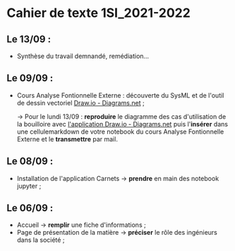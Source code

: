 # Cahier de texte 1SI_2021-2022

## Le 13/09 :

- Synthèse du travail demnandé, remédiation...


## Le 09/09 :
- Cours Analyse Fontionn​elle Externe​ : découverte du SysML et de l'outil de dessin vectoriel​​ [Draw.io - Diagrams.net](https://www.diagrams.net/) ;​​​​

    -> Pour le lundi 13/09 : **reproduire** le diagramme des cas d'utilisation de la bouilloire avec [l'application Draw.io - Diagrams.net](https://app.diagrams.net/) puis l'**insérer** dans une cellule​ markdown de votre notebook du cours Analyse Fontionn​elle Externe​ et le **transmettre** par mail.

## Le 08/09 :
- Installation de l'application Carnets -> **prendre** en main des notebook jupyter ; 

## Le 06/09 :
- Accueil -> **remplir** une fiche d'informations ;
- Page de présentation de la matière -> **préciser** le rôle des ingénieurs dans la société ;







